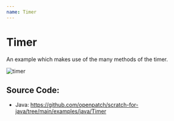 ```yaml
---
name: Timer
---
```


# Timer

An example which makes use of the many methods of the timer.

![timer](/assets/timer.gif)

## Source Code:

- Java: https://github.com/openpatch/scratch-for-java/tree/main/examples/java/Timer

